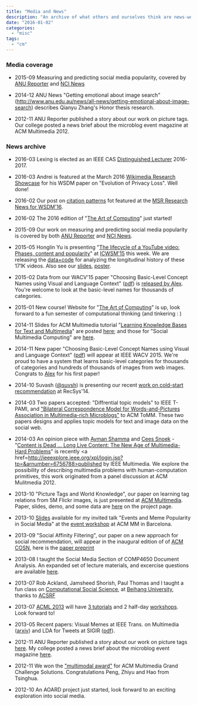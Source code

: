 ```yaml
---
title: "Media and News"
description: "An archive of what others and ourselves think are news-worthy."
date: "2016-01-02"
categories:
  - "misc"
tags:
  - "cm"
---
```


### Media coverage 

* 2015-09 Measuring and predicting social media popularity, covered by [ANU Reporter](http://reporter.anu.edu.au/how-viral-video-star-born) and [NCI News](http://nci.org.au/2015/09/30/predicting-popularity)

* 2014-12 ANU News "Getting emotional about image search" (http://www.anu.edu.au/news/all-news/getting-emotional-about-image-search) describes Qianyu Zhang's Honor thesis research. 

* 2012-11 ANU Reporter published a story about our work on picture tags. Our college posted a news brief about the microblog event magazine at ACM Multimedia 2012.

### News archive

* 2016-03 Lexing is elected as an IEEE CAS [Distinguished Lecturer](http://ieee-cas.org/2016-2017-distinguished-lecturer-roster) 2016-2017.

* 2016-03 Andrei is featured at the March 2016 [Wikimedia Research Showcase](https://www.mediawiki.org/wiki/Wikimedia_Research/Showcase#March_2016) for his WSDM paper on "Evolution of Privacy Loss". Well done!

* 2016-02 Our post on [citation patterns](http://cm.cecs.anu.edu.au/post/citation_analysis) fot featured at the [MSR Research News for WSDM'16](/img/wsdm_researchnews.png).

* 2016-02 The 2016 edition of "<a href="https://artofcomputing.cecs.anu.edu.au">The Art of Computing</a>" just started!

* 2015-09 Our work on measuring and predicting social media popularity is covered by both <a href=http://contentviewer.adobe.com/s/ANU%20Reporter/288bd297-f353-530f-b694-41fdd9704e06/ANU%20Reporter%20Summer%202015/36%20viral.html>ANU Reporter</a> and <a href=http://nci.org.au/2015/09/30/predicting-popularity>NCI News</a>. 

* 2015-05 Honglin Yu is presenting "<a href=./papers/icwsm15-phase.pdf>The lifecycle of a YouTube video: Phases, content and popularity</a>" at <a href=http://www.icwsm.org/2015/>ICWSM'15</a> this week. We are releasing the <a href=https://github.com/yuhonglin/ytphasedata>data+code</a> for analyzing the longitudinal history of these 171K videos. Also see our <a href=./papers/icwsm15-slides.pdf>slides</a>, <a href=./papers/icwsm15-poster.pdf>poster</a>. 

* 2015-02 Data from our WACV'15 paper "Choosing Basic-Level Concept Names using Visual and Language Context" (<a href=./papers/wacv2015.pdf>pdf</a>) is <a href="http://users.cecs.anu.edu.au/~u4534172">released by Alex</a>. You're welcome to look at the basic-level names for thousands of categories. 

* 2015-01 New course! Website for "<a href="https://artofcomputing.cecs.anu.edu.au">The Art of Computing</a>" is up, look forward to a fun semester of computational thinking (and tinkering : )

* 2014-11 Slides for ACM Multimedia tutorial "<a href=http://www.acmmm.org/2014/tutorials.html#learning>Learning Knowledge Bases for Text and Multimedia</a>" are posted <a href=http://bit.ly/mmkg14>here</a>; and those for "Social Multimedia Computing" are <a href=http://bit.ly/socialmm14>here</a>.
	
* 2014-11 New paper "Choosing Basic-Level Concept Names using Visual and Language Context" (<a href=./papers/wacv2015.pdf>pdf</a>) will appear at IEEE WACV 2015. We're proud to have a system that learns basic-level categories for thousands of categories and hundreds of thousands of images from web images. Congrats to <a href=http://people.cecs.anu.edu.au/user/5048>Alex</a> for his first paper!

* 2014-10 Suvash (<a href=https://twitter.com/suvsh>@suvsh</a>) is presenting our recent <a href=./papers/recsys14.pdf>work on cold-start recommendation</a> at RecSys'14.	

* 2014-03  Two papers accepted: "Diffrential topic models" to IEEE T-PAMI, and <a href=./papers/tomm-bclda.pdf>"Bilateral Correspondence Model for Words-and-Pictures Association in Multimedia-rich Microblogs"</a> to ACM ToMM. These two papers designs and applies topic models for text and image data on the social web.

* 2014-03  An opinion piece with <a href=http://shamurai.com/about.html>Ayman Shamma</a> and <a href=http://www.ceessnoek.info>Cees Snoek</a> - "<a href="./papers/mmhard_2014.pdf">Content is Dead ... Long Live Content: The New Age of Multimedia-Hard Problems</a>" is recently <a href=http://ieeexplore.ieee.org/xpl/login.jsp?tp=&arnumber=6756788>published by IEEE Multimedia</a>. We explore the possibility of describing multimedia problems with human-computation primitives, this work originated from a panel discussion at ACM Mulitmedia 2012.

* 2013-10  "Picture Tags and World Knowledge", our paper on learning tag relations from 5M Flickr images, is just presented at <a href=http://acmmm13.org/>ACM Multimedia</a>. Paper, slides, demo, and some data are <a href="http://cecs.anu.edu.au/~xlx/proj/tagnet">here</a> on the project page.

* 2013-10  <a href="http://cecs.anu.edu.au/~xlx/proj/MM-Event-Workshop-Oct2013.pdf">Slides</a> available for my invited talk "Events and Meme Popularity in Social Media" at the <a href=http://ebmip.disi.unitn.it/program.php>event workshop</a> at ACM MM in Barcelona.
	
* 2013-09  "Social Affinity Filtering", our paper on a new approach for social recommendation, will appear in the inaugural edition of of <a href=http://cosn.acm.org>ACM COSN</a>,  here is the <a href="http://cecs.anu.edu.au/~xlx/papers/COSN2013.pdf">paper preprint</a>

* 2013-08  I taught the Social Media Section of COMP4650 Document Analysis. An expanded set of lecture materials, and excercise questions are available <a href="http://users.cecs.anu.edu.au/~xlx/teaching/comp4650-sma/">here</a>.

* 2013-07  Rob Ackland, Jamsheed Shorish, Paul Thomas and I taught a fun class on <a href="http://users.cecs.anu.edu.au/~xlx/teaching/css2013">Computational Social Science</a>, at <a href=http://scse.buaa.edu.cn/Webxx/Cms_qt/index.jsp>Beihang University</a>, thanks to <a href=http://www.innovation.gov.au/science/internationalcollaboration/acsrf/Pages/default.aspx>ACSRF</a>

* 2013-07  <a href=http://acml2013.conference.nicta.com.au>ACML 2013</a> will have <a href="http://acml2013.conference.nicta.com.au/tutorials_call">3 tutorials</a> and 2 half-day <a href="http://acml2013.conference.nicta.com.au/workshops">workshops</a>. Look forward to! 

* 2013-05  Recent papers: Visual Memes at IEEE Trans. on Multimedia (<a href=http://arxiv.org/abs/1210.0623>arxiv</a>) and LDA for Tweets at SIGIR (<a href=./papers/sigir13.pdf>pdf</a>). 



* 2012-11  ANU Reporter published a story about our work on picture tags <a href="http://news.anu.edu.au/2012/11/26/lost-and-found/">here</a>. My college posted a news brief about the microblog event magazine <a href="https://cecs.anu.edu.au/news/details?SID=414">here</a>.

* 2012-11  We won the <a href="http://www.acmmm12.org/awards/">"multimodal award"</a> for ACM Multimedia Grand Challenge Solutions. Congratulations Peng, Zhiyu and Hao from Tsinghua.

* 2012-10  An AOARD project just started, look forward to an exciting exploration into social media. 

